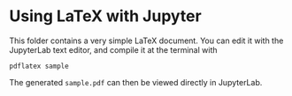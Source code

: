 # Using LaTeX with Jupyter

This folder contains a very simple LaTeX document. You can edit it with the JupyterLab text editor, and compile it at the terminal with

```
pdflatex sample
```

The generated `sample.pdf` can then be viewed directly in JupyterLab.
